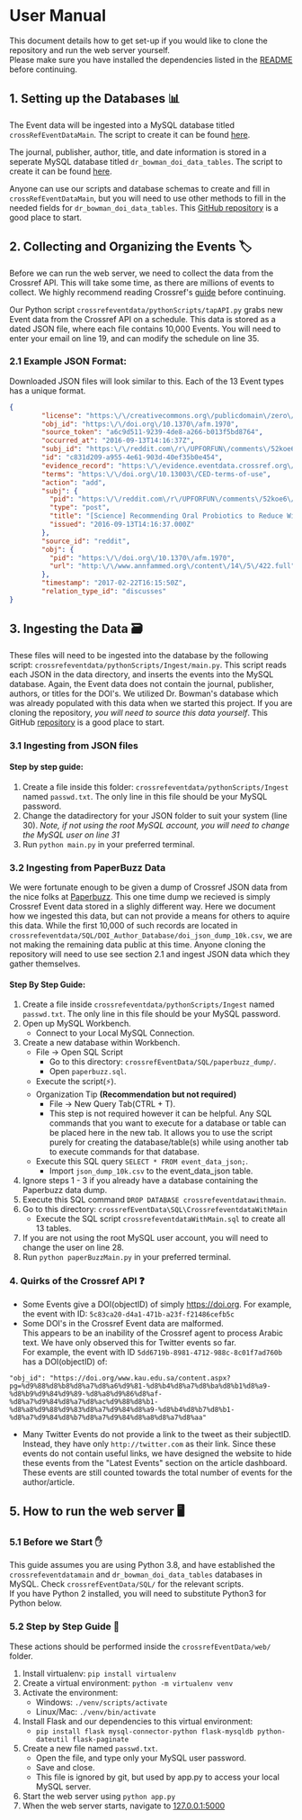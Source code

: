 # User Manual
This document details how to get set-up if you would like to clone the repository and run the web server yourself.  
Please make sure you have installed the dependencies listed in the [README](https://github.com/tdbowman-CompSci-F2020/crossrefEventData/blob/master/README.md) before continuing.

## 1. Setting up the Databases 📊
The Event data will be ingested into a MySQL database titled `crossRefEventDataMain`. The script to create it can be found [here](https://github.com/tdbowman-CompSci-F2020/crossrefEventData/blob/master/SQL/CrossrefeventdataWithMain/crossrefeventdataWithMain.sql).  
  
The journal, publisher, author, title, and date information is stored in a seperate MySQL database titled `dr_bowman_doi_data_tables`. The script to create it can be found [here](https://github.com/tdbowman-CompSci-F2020/crossrefEventData/blob/master/SQL/DOI_Author_Database/dr_bowman_doi_data_tables.sql).

Anyone can use our scripts and database schemas to create and fill in `crossRefEventDataMain`, but you will need to use other methods to fill in the needed fields for `dr_bowman_doi_data_tables`. This [GitHub repository](https://github.com/fabiobatalha/crossrefapi) is a good place to start.

## 2. Collecting and Organizing the Events 🏷️
Before we can run the web server, we need to collect the data from the Crossref API. This will take some time, as there are millions of events to collect. We highly recommend reading Crossref's [guide](https://www.eventdata.crossref.org/guide/) before continuing.  

Our Python script `crossrefeventdata/pythonScripts/tapAPI.py` grabs new Event data from the Crossref API on a schedule. This data is stored as a dated JSON file, where each file contains 10,000 Events. You will need to enter your email on line 19, and can modify the schedule on line 35.

### 2.1 Example JSON Format:
Downloaded JSON files will look similar to this. Each of the 13 Event types has a unique format.  
```JSON
{
        "license": "https:\/\/creativecommons.org\/publicdomain\/zero\/1.0\/",
        "obj_id": "https:\/\/doi.org\/10.1370\/afm.1970",
        "source_token": "a6c9d511-9239-4de8-a266-b013f5bd8764",
        "occurred_at": "2016-09-13T14:16:37Z",
        "subj_id": "https:\/\/reddit.com\/r\/UPFORFUN\/comments\/52koe6\/science_recommending_oral_probiotics_to_reduce\/",
        "id": "c831d209-a955-4e61-903d-40ef35b0e454",
        "evidence_record": "https:\/\/evidence.eventdata.crossref.org\/evidence\/201702226e03dbb4-bc2e-46e3-8c1e-d27f2d7fc1e4",
        "terms": "https:\/\/doi.org\/10.13003\/CED-terms-of-use",
        "action": "add",
        "subj": {
          "pid": "https:\/\/reddit.com\/r\/UPFORFUN\/comments\/52koe6\/science_recommending_oral_probiotics_to_reduce\/",
          "type": "post",
          "title": "[Science] Recommending Oral Probiotics to Reduce Winter Antibiotic Prescriptions in People With Asthma: A Pragmatic Randomized Controlled Trial",
          "issued": "2016-09-13T14:16:37.000Z"
        },
        "source_id": "reddit",
        "obj": {
          "pid": "https:\/\/doi.org\/10.1370\/afm.1970",
          "url": "http:\/\/www.annfammed.org\/content\/14\/5\/422.full"
        },
        "timestamp": "2017-02-22T16:15:50Z",
        "relation_type_id": "discusses"
}
```

## 3. Ingesting the Data 🗃️
These files will need to be ingested into the database by the following script: `crossrefeventdata/pythonScripts/Ingest/main.py`. This script reads each JSON in the data directory, and inserts the events into the MySQL database. Again, the Event data does not contain the journal, publisher, authors, or titles for the DOI's. We utilized Dr. Bowman's database which was already populated with this data when we started this project. If you are cloning the repository, *you will need to source this data yourself*. This GitHub [repository](https://github.com/fabiobatalha/crossrefapi) is a good place to start.

### 3.1 Ingesting from JSON files
#### Step by step guide:
1. Create a file inside this folder: `crossrefeventdata/pythonScripts/Ingest` named `passwd.txt`. The only line in this file should be your MySQL password.
2. Change the datadirectory for your JSON folder to suit your system (line 30). *Note, if not using the root MySQL account, you will need to change the MySQL user on line 31*  
3. Run `python main.py` in your preferred terminal.

### 3.2 Ingesting from PaperBuzz Data
We were fortunate enough to be given a dump of Crossref JSON data from the nice folks at [Paperbuzz](http://paperbuzz.org/). This one time dump we recieved is simply Crossref Event data stored in a slighly different way. Here we document how we ingested this data, but can not provide a means for others to aquire this data. While the first 10,000 of such records are located in `crossrefeventdata/SQL/DOI_Author_Database/doi_json_dump_10k.csv`, we are not making the remaining data public at this time. Anyone cloning the repository will need to use see section 2.1 and ingest JSON data which they gather themselves.

#### Step By Step Guide:
1. Create a file inside `crossrefeventdata/pythonScripts/Ingest` named `passwd.txt`. The only line in this file should be your MySQL password.
2. Open up MySQL Workbench.
    - Connect to your Local MySQL Connection.
3. Create a new database within Workbench.
    - File -> Open SQL Script
	    - Go to this directory: `crossrefEventData/SQL/paperbuzz_dump/`.
      - Open `paperbuzz.sql`.
    - Execute the script(⚡).
    - Organization Tip **(Recommendation but not required)**
      - File -> New Query Tab(CTRL + T).
      - This step is not required however it can be helpful. Any SQL commands that you want to execute for a database or table can be placed here in the new tab. It allows you to use the script purely for creating the database/table(s) while using another tab to execute commands for that database.
    - Execute this SQL query `SELECT * FROM event_data_json;`.
      - Import `json_dump_10k.csv` to the event_data_json table.
3. Ignore steps 1 - 3 if you already have a database containing the Paperbuzz data dump.
4. Execute this SQL command `DROP DATABASE crossrefeventdatawithmain`.
5. Go to this directory: `crossrefEventData\SQL\CrossrefeventdataWithMain`
    - Execute the SQL script `crossrefeventdataWithMain.sql` to create all 13 tables.
6. If you are not using the root MySQL user account, you will need to change the user on line 28.
7. Run `python paperBuzzMain.py` in your preferred terminal.

### 4. Quirks of the Crossref API ❓
* Some Events give a DOI(objectID) of simply https://doi.org. For example, the event with ID: `5c83ca20-d4a1-471b-a23f-f21486cefb5c`
* Some DOI's in the Crossref Event data are malformed.  
This appears to be an inability of the Crossref agent to process Arabic text. We have only observed this for Twitter events so far.  
For example, the event with ID `5dd6719b-8981-4712-988c-8c01f7ad760b` has a DOI(objectID) of:  
 ```
 "obj_id": "https://doi.org/www.kau.edu.sa/content.aspx?pg=%d9%88%d8%b8%d8%a7%d8%a6%d9%81-%d8%b4%d8%a7%d8%ba%d8%b1%d8%a9-%d8%b9%d9%84%d9%89-%d8%a8%d9%86%d8%af-%d8%a7%d9%84%d8%a7%d8%ac%d9%88%d8%b1-%d8%a8%d9%88%d9%83%d8%a7%d9%84%d8%a9-%d8%b4%d8%b7%d8%b1-%d8%a7%d9%84%d8%b7%d8%a7%d9%84%d8%a8%d8%a7%d8%aa"
 ```
* Many Twitter Events do not provide a link to the tweet as their subjectID. Instead, they have only `http://twitter.com` as their link.  Since these events do not contain useful links, we have designed the website to hide these events from the "Latest Events" section on the article dashboard. These events are still counted towards the total number of events for the author/article.

## 5. How to run the web server 🖥️

### 5.1 Before we Start ✋
This guide assumes you are using Python 3.8, and have established the `crossrefeventdatamain` and `dr_bowman_doi_data_tables` databases in MySQL. Check `crossrefEventData/SQL/` for the relevant scripts.  
If you have Python 2 installed, you will need to substitute Python3 for Python below.  

### 5.2 Step by Step Guide 📝
These actions should be performed inside the `crossrefEventData/web/` folder.
1) Install virtualenv: `pip install virtualenv`
2) Create a virtual environment: `python -m virtualenv venv`
3) Activate the environment:
    - Windows: `./venv/scripts/activate`
    - Linux/Mac: `./venv/bin/activate`
4) Install Flask and our dependencies to this virtual environment:
    - `pip install flask mysql-connector-python flask-mysqldb python-dateutil flask-paginate`
5) Create a new file named `passwd.txt`. 
    - Open the file, and type only your MySQL user password.
    - Save and close. 
    - This file is ignored by git, but used by app.py to access your local MySQL server.
6) Start the web server using `python app.py`
7) When the web server starts, navigate to [127.0.0.1:5000](127.0.0.1:5000)
